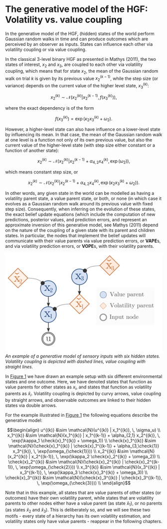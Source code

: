 # The generative model of the HGF: Volatility vs. value coupling

In the generative model of the HGF, (hidden) states of the world perform Gaussian random walks in time and can produce outcomes which are perceived by an observer as inputs. States can influence each other via volatility coupling or via value coupling.

In the classical 3-level binary HGF as presented in Mathys (2011), the two states of interest, $x_2$ and $x_3$, are coupled to each other via volatility coupling, which means that for state $x_2$, the mean of the Gaussian random walk on trial $k$ is given by its previous value $x_2^{(k-1)}$, while the step size (or variance) depends on the current value of the higher level state, $x_3^{(k)}$:

```math
    x_2^{(k)} \sim \mathcal{N}(x_2^{(k)} | x_2^{(k-1)}, \, f(x_3^{(k)})),
```

where the exact dependency is of the form

```math
    f(x_3^{(k)}) = \exp(\kappa_2 x_3^{(k)} + \omega_2).
```

However, a higher-level state can also have influence on a lower-level state by influencing its mean. In that case, the mean of the Gaussian random walk at one level is a function not only of its own previous value, but also the current value of the higher-level state (with step size either constant or a function of another state):

```math
    x_2^{(k)} \sim \mathcal{N}(x_2^{(k)} | x_2^{(k-1)} + \alpha_{4,2} x_4^{(k)}, \, \exp(\omega_2)),
```

which means constant step size, or

```math
    x_2^{(k)} \sim \mathcal{N}(x_2^{(k)} | x_2^{(k-1)} + \alpha_{4,2} x_4^{(k)}, \, \exp(\kappa_2 x_3^{(k)} + \omega_2)).
```

In other words, any given state in the world can be modelled as having a volatility parent state, a value parent state, or both, or none (in which case it evolves as a Gaussian random walk around its previous value with fixed step size). Consequently, when inferring on the evolution of these states, the exact belief update equations (which include the computation of new predictions, posterior values, and prediction errors, and represent an approximate inversion of this generative model, see Mathys (2011) depend on the nature of the coupling of a given state with its parent and children states. In particular, the nodes that implement the belief updates will communicate with their value parents via value prediction errors, or **VAPE**s, and via volatility prediction errors, or **VOPE**s, with their volatility parents.

![Figure1](../images/genmod.svg)
*An example of a generative model of sensory inputs with six hidden states. Volatility coupling is depicted with dashed lines, value coupling with straight lines.*

In [Figure 1](#Figure1) we have drawn an example setup with six different environmental states and one outcome. Here, we have denoted states that function as value parents for other states as $x_i$, and states that function as volatility parents as $\check{x}_i$. Volatility coupling is depicted by curvy arrows, value coupling by straight arrows, and observable outcomes are linked to their hidden states via double arrows.

For the example illustrated in [Figure 1](#Figure1) the following equations describe the generative model:

```math
\begin{align}
u^{(k)} &\sim \mathcal{N}(u^{(k)} | x_1^{(k)}, \, \sigma_u) \\
x_1^{(k)}           &\sim \mathcal{N}(x_1^{(k)} | x_1^{(k-1)} + \alpha_{2,1} x_2^{(k)}, \, \exp(\kappa_1 \check{x}_1^{(k)} + \omega_1)) \\
\check{x}_1^{(k)}   &\sim \mathcal{N}(\check{x}_1^{(k)} | \check{x}_1^{(k-1)} + \alpha_{3,\check{1}} x_3^{(k)}, \, \exp(\omega_{\check{1}})) \\
x_2^{(k)}           &\sim \mathcal{N}(x_2^{(k)} | x_2^{(k-1)}, \, \exp(\kappa_2 \check{x}_2^{(k)} + \omega_2)) \\
\check{x}_2^{(k)}   &\sim \mathcal{N}(\check{x}_2^{(k)} | \check{x}_2^{(k-1)}, \, \exp(\omega_{\check{2}})) \\
x_3^{(k)}           &\sim \mathcal{N}(x_3^{(k)} | x_3^{(k-1)}, \, \exp(\kappa_3 \check{x}_3^{(k)} + \omega_3)) \\
\check{x}_3^{(k)}   &\sim \mathcal{N}(\check{x}_3^{(k)} | \check{x}_3^{(k-1)}, \, \exp(\omega_{\check{3}})) \\
\end{align}
```


Note that in this example, all states that are value parents of other states (or outcomes) have their own volatility parent, while states that are volatility parents to other nodes either have a value parent (as state $\check{x}_1$), or no parents (as states $\check{x}_2$ and $\check{x}_3$). This is deliberately so, and we will see these two motifs - every state of a hierarchy has its own volatility estimation, and volatility states only have value parents - reappear in the following chapters.
